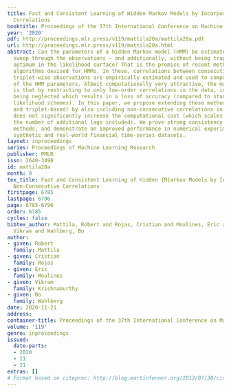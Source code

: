 ```yaml
---
title: Fast and Consistent Learning of Hidden Markov Models by Incorporating Non-Consecutive
  Correlations
booktitle: Proceedings of the 37th International Conference on Machine Learning
year: '2020'
pdf: http://proceedings.mlr.press/v119/mattila20a/mattila20a.pdf
url: http://proceedings.mlr.press/v119/mattila20a.html
abstract: Can the parameters of a hidden Markov model (HMM) be estimated from a single
  sweep through the observations – and additionally, without being trapped at a local
  optimum in the likelihood surface? That is the premise of recent method of moments
  algorithms devised for HMMs. In these, correlations between consecutive pair- or
  triplet-wise observations are empirically estimated and used to compute estimates
  of the HMM parameters. Albeit computationally very attractive, the main drawback
  is that by restricting to only low-order correlations in the data, information is
  being neglected which results in a loss of accuracy (compared to standard maximum
  likelihood schemes). In this paper, we propose extending these methods (both pair-
  and triplet-based) by also including non-consecutive correlations in a way which
  does not significantly increase the computational cost (which scales linearly with
  the number of additional lags included). We prove strong consistency of the new
  methods, and demonstrate an improved performance in numerical experiments on both
  synthetic and real-world financial time-series datasets.
layout: inproceedings
series: Proceedings of Machine Learning Research
publisher: PMLR
issn: 2640-3498
id: mattila20a
month: 0
tex_title: Fast and Consistent Learning of Hidden {M}arkov Models by Incorporating
  Non-Consecutive Correlations
firstpage: 6785
lastpage: 6796
page: 6785-6796
order: 6785
cycles: false
bibtex_author: Mattila, Robert and Rojas, Cristian and Moulines, Eric and Krishnamurthy,
  Vikram and Wahlberg, Bo
author:
- given: Robert
  family: Mattila
- given: Cristian
  family: Rojas
- given: Eric
  family: Moulines
- given: Vikram
  family: Krishnamurthy
- given: Bo
  family: Wahlberg
date: 2020-11-21
address: 
container-title: Proceedings of the 37th International Conference on Machine Learning
volume: '119'
genre: inproceedings
issued:
  date-parts:
  - 2020
  - 11
  - 21
extras: []
# Format based on citeproc: http://blog.martinfenner.org/2013/07/30/citeproc-yaml-for-bibliographies/
---
```

